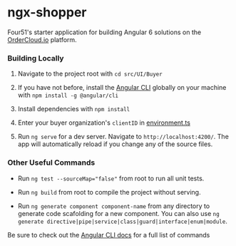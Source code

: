 # ngx-shopper
Four51's starter application for building Angular 6 solutions on the [OrderCloud.io](https://developer.ordercloud.io/documentation) platform.

### Building Locally 

1. Navigate to the project root with `cd src/UI/Buyer`

2. If you have not before, install the [Angular CLI](https://github.com/angular/angular-cli/wiki) globally on your machine with `npm install -g @angular/cli` 

3. Install dependencies with `npm install`

4. Enter your buyer organization's `clientID` in [environment.ts](src/UI/Buyer/src/environments/environment.ts)

4. Run `ng serve` for a dev server. Navigate to `http://localhost:4200/`. The app will automatically reload if you change any of the source files.

### Other Useful Commands  

*  Run `ng test --sourceMap="false"` from root to run all unit tests.

* Run `ng build` from root to compile the project without serving.

* Run `ng generate component component-name` from any directory to generate code scafolding for a new component. You can also use `ng generate directive|pipe|service|class|guard|interface|enum|module`.

Be sure to check out the [Angular CLI docs](https://github.com/angular/angular-cli) for a full list of commands

